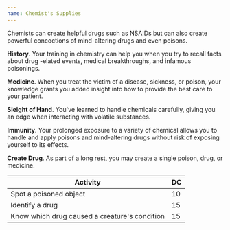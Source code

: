 ```yaml
---
name: Chemist's Supplies
---
```

Chemists can create helpful drugs such as NSAIDs but can also create powerful concoctions of mind-altering drugs and even poisons.

__History__. Your training in chemistry can help you when you try to recall facts about drug -elated events, medical breakthroughs,
 and infamous poisonings.

__Medicine__.
When you treat the victim of a disease, sickness, or poison, your knowledge grants you added insight into how to provide
the best care to your patient.

__Sleight of Hand__. You've learned to handle chemicals carefully, giving you an edge when interacting with
volatile substances.

__Immunity__. Your prolonged exposure to a variety of chemical allows you to handle and apply poisons and mind-altering drugs
without risk of exposing yourself to its effects.

__Create Drug__. As part of a long rest, you may create a single poison, drug, or medicine.

Activity | DC
--- | ---
Spot a poisoned object | 10
Identify a drug | 15
Know which drug caused a creature's condition | 15
